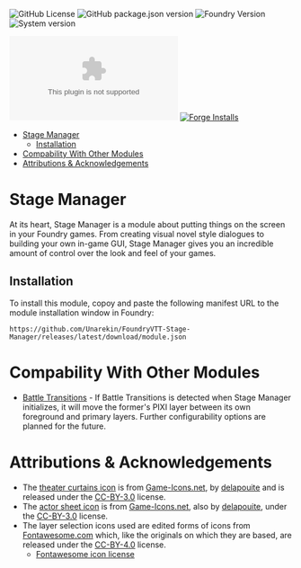![GitHub License](https://img.shields.io/github/license/Unarekin/FoundryVTT-Stage-Manager)
![GitHub package.json version](https://img.shields.io/github/package-json/v/Unarekin/FoundryVTT-Stage-Manager)
![Foundry Version](https://img.shields.io/endpoint?url=https%3A%2F%2Ffoundryshields.com%2Fversion%3Fstyle%3Dflat%26url%3Dhttps%3A%2F%2Fgithub.com%2FUnarekin%2FFoundryVTT-Stage-Manager%2Freleases%2Flatest%2Fdownload%2Fmodule.json)
![System version](https://img.shields.io/endpoint?url=https%3A%2F%2Ffoundryshields.com%2Fsystem%3FnameType%3Dfull%26showVersion%3D1%26style%3Dflat%26url%3Dhttps%3A%2F%2Fimg.shields.io%2Fendpoint%3Furl%3Dhttps%253A%252F%252Ffoundryshields.com%252Fversion%253Fstyle%253Dflat%2526url%253Dhttps%253A%252F%252Fgithub.com%252FUnarekin%252FFoundryVTT-Stage-Manager%252Freleases%252Flatest%252Fdownload%252Fmodule.json)

![GitHub Downloads (specific asset, latest release)](https://img.shields.io/github/downloads/Unarekin/FoundryVTT-Stage-Manager/latest/module.zip)
[![Forge Installs](https://img.shields.io/badge/dynamic/json?label=Forge%20Installs&query=package.installs&suffix=%25&url=https%3A%2F%2Fforge-vtt.com%2Fapi%2Fbazaar%2Fpackage%2Fstage-manager&colorB=4aa94a)](https://forge-vtt.com/bazaar#package=stage-manager)


- [Stage Manager](#stage-manager)
  - [Installation](#installation)
- [Compability With Other Modules](#compability-with-other-modules)
- [Attributions \& Acknowledgements](#attributions--acknowledgements)



# Stage Manager
At its heart, Stage Manager is a module about putting things on the screen in your Foundry games.  From creating visual novel style dialogues to building your own in-game GUI, Stage Manager gives you an incredible amount of control over the look and feel of your games.

## Installation
To install this module, copoy and paste the following manifest URL to the module installation window in Foundry:
```
https://github.com/Unarekin/FoundryVTT-Stage-Manager/releases/latest/download/module.json
```


# Compability With Other Modules
- [Battle Transitions](https://github.com/Unarekin/FoundryVTT-Battle-Transitions) - If Battle Transitions is detected when Stage Manager initializes, it will move the former's PIXI layer between its own foreground and primary layers.  Further configurability options are planned for the future.


# Attributions & Acknowledgements
- The [theater curtains icon](https://game-icons.net/1x1/delapouite/theater-curtains.html) is from [Game-Icons.net](https://game-icons.net), by [delapouite](https://delapouite.com/) and is released under the [CC-BY-3.0](http://creativecommons.org/licenses/by/3.0/) license.
- The [actor sheet icon](https://game-icons.net/1x1/delapouite/skills.html) is from [Game-Icons.net](https://game-icons.net), also by [delapouite](https://delapouite.com), under the [CC-BY-3.0](http://creativecommons.org/licenses/by/3.0/) license.
- The layer selection icons used are edited forms of icons from [Fontawesome.com](https://fontawesome.com) which, like the originals on which they are based, are released under the [CC-BY-4.0](https://creativecommons.org/licenses/by/4.0/) license.
  - [Fontawesome icon license](https://fontawesome.com/license/free)
